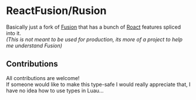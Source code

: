 # ReactFusion/Rusion
Basically just a fork of [Fusion](https://github.com/dphfox/Fusion) that has a bunch of [Roact](https://github.com/Roblox/roact) features spliced into it. <br/>
*(This is not meant to be used for production, its more of a project to help me understand Fusion)*

## Contributions
All contributions are welcome! <br/>
If someone would like to make this type-safe I would really appreciate that, I have no idea how to use types in Luau...